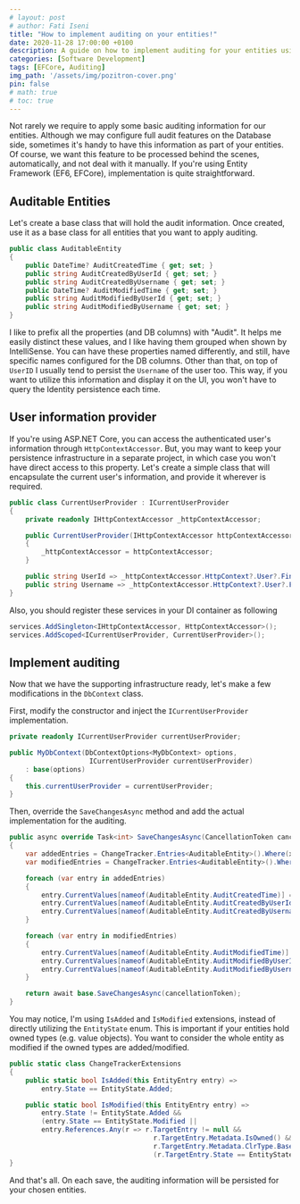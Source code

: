 ```yaml
---
# layout: post
# author: Fati Iseni
title: "How to implement auditing on your entities!"
date: 2020-11-28 17:00:00 +0100
description: A guide on how to implement auditing for your entities using Entity Framework.
categories: [Software Development]
tags: [EFCore, Auditing]
img_path: '/assets/img/pozitron-cover.png'
pin: false
# math: true
# toc: true
---
```

Not rarely we require to apply some basic auditing information for our entities. Although we may configure full audit features on the Database side, sometimes it's handy to have this information as part of your entities.
Of course, we want this feature to be processed behind the scenes, automatically, and not deal with it manually. If you're using Entity Framework (EF6, EFCore), implementation is quite straightforward.

## Auditable Entities

Let's create a base class that will hold the audit information. Once created, use it as a base class for all entities that you want to apply auditing.

```c#
public class AuditableEntity
{
    public DateTime? AuditCreatedTime { get; set; }
    public string AuditCreatedByUserId { get; set; }
    public string AuditCreatedByUsername { get; set; }
    public DateTime? AuditModifiedTime { get; set; }
    public string AuditModifiedByUserId { get; set; }
    public string AuditModifiedByUsername { get; set; }
}
```

I like to prefix all the properties (and DB columns) with "Audit". It helps me easily distinct these values, and I like having them grouped when shown by IntelliSense. You can have these properties named differently, and still, have specific names configured for the DB columns.
Other than that, on top of `UserID` I usually tend to persist the `Username` of the user too. This way, if you want to utilize this information and display it on the UI, you won't have to query the Identity persistence each time.

## User information provider

If you're using ASP.NET Core, you can access the authenticated user's information through `HttpContextAccessor`. But, you may want to keep your persistence infrastructure in a separate project, in which case you won't have direct access to this property.
Let's create a simple class that will encapsulate the current user's information, and provide it wherever is required.

```c#
public class CurrentUserProvider : ICurrentUserProvider
{
    private readonly IHttpContextAccessor _httpContextAccessor;

    public CurrentUserProvider(IHttpContextAccessor httpContextAccessor)
    {
        _httpContextAccessor = httpContextAccessor;
    }

    public string UserId => _httpContextAccessor.HttpContext?.User?.FindFirstValue(ClaimTypes.NameIdentifier);
    public string Username => _httpContextAccessor.HttpContext?.User?.FindFirstValue(ClaimTypes.Name);
}
```

Also, you should register these services in your DI container as following

```c#
services.AddSingleton<IHttpContextAccessor, HttpContextAccessor>();
services.AddScoped<ICurrentUserProvider, CurrentUserProvider>();
```

## Implement auditing

Now that we have the supporting infrastructure ready, let's make a few modifications in the `DbContext` class.

First, modify the constructor and inject the `ICurrentUserProvider` implementation.

```c#
private readonly ICurrentUserProvider currentUserProvider;

public MyDbContext(DbContextOptions<MyDbContext> options,
                    ICurrentUserProvider currentUserProvider)
    : base(options)
{
    this.currentUserProvider = currentUserProvider;
}
```

Then, override the `SaveChangesAsync` method and add the actual implementation for the auditing.

```c#
public async override Task<int> SaveChangesAsync(CancellationToken cancellationToken = default)
{
    var addedEntries = ChangeTracker.Entries<AuditableEntity>().Where(x => x.IsAdded());
    var modifiedEntries = ChangeTracker.Entries<AuditableEntity>().Where(x => x.IsModified());

    foreach (var entry in addedEntries)
    {
        entry.CurrentValues[nameof(AuditableEntity.AuditCreatedTime)] = DateTime.Now;
        entry.CurrentValues[nameof(AuditableEntity.AuditCreatedByUserId)] = currentUserProvider?.UserId;
        entry.CurrentValues[nameof(AuditableEntity.AuditCreatedByUsername)] = currentUserProvider?.Username;
    }

    foreach (var entry in modifiedEntries)
    {
        entry.CurrentValues[nameof(AuditableEntity.AuditModifiedTime)] = DateTime.Now;
        entry.CurrentValues[nameof(AuditableEntity.AuditModifiedByUserId)] = currentUserProvider?.UserId;
        entry.CurrentValues[nameof(AuditableEntity.AuditModifiedByUsername)] = currentUserProvider?.Username;
    }

    return await base.SaveChangesAsync(cancellationToken);
}
```

You may notice, I'm using `IsAdded` and `IsModified` extensions, instead of directly utilizing the `EntityState` enum. This is important if your entities hold owned types (e.g. value objects). You want to consider the whole entity as modified if the owned types are added/modified.

```c#
public static class ChangeTrackerExtensions
{
    public static bool IsAdded(this EntityEntry entry) =>
        entry.State == EntityState.Added;

    public static bool IsModified(this EntityEntry entry) =>
        entry.State != EntityState.Added &&
        (entry.State == EntityState.Modified ||
        entry.References.Any(r => r.TargetEntry != null && 
                                    r.TargetEntry.Metadata.IsOwned() && 
                                    r.TargetEntry.Metadata.ClrType.BaseType == typeof(ValueObject) &&
                                    (r.TargetEntry.State == EntityState.Added || r.TargetEntry.State == EntityState.Modified)));
}
```

And that's all. On each save, the auditing information will be persisted for your chosen entities.